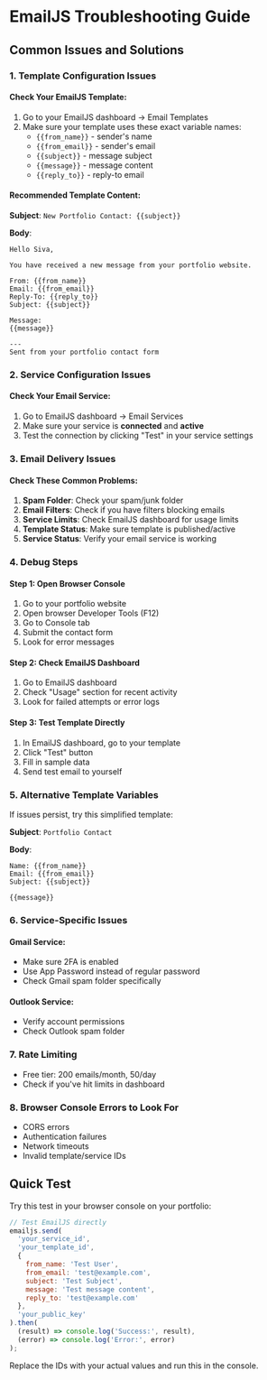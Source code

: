 # EmailJS Troubleshooting Guide

## Common Issues and Solutions

### 1. **Template Configuration Issues**

#### Check Your EmailJS Template:
1. Go to your EmailJS dashboard → Email Templates
2. Make sure your template uses these exact variable names:
   - `{{from_name}}` - sender's name
   - `{{from_email}}` - sender's email
   - `{{subject}}` - message subject
   - `{{message}}` - message content
   - `{{reply_to}}` - reply-to email

#### Recommended Template Content:
**Subject**: `New Portfolio Contact: {{subject}}`

**Body**:
```
Hello Siva,

You have received a new message from your portfolio website.

From: {{from_name}}
Email: {{from_email}}
Reply-To: {{reply_to}}
Subject: {{subject}}

Message:
{{message}}

---
Sent from your portfolio contact form
```

### 2. **Service Configuration Issues**

#### Check Your Email Service:
1. Go to EmailJS dashboard → Email Services
2. Make sure your service is **connected** and **active**
3. Test the connection by clicking "Test" in your service settings

### 3. **Email Delivery Issues**

#### Check These Common Problems:

1. **Spam Folder**: Check your spam/junk folder
2. **Email Filters**: Check if you have filters blocking emails
3. **Service Limits**: Check EmailJS dashboard for usage limits
4. **Template Status**: Make sure template is published/active
5. **Service Status**: Verify your email service is working

### 4. **Debug Steps**

#### Step 1: Open Browser Console
1. Go to your portfolio website
2. Open browser Developer Tools (F12)
3. Go to Console tab
4. Submit the contact form
5. Look for error messages

#### Step 2: Check EmailJS Dashboard
1. Go to EmailJS dashboard
2. Check "Usage" section for recent activity
3. Look for failed attempts or error logs

#### Step 3: Test Template Directly
1. In EmailJS dashboard, go to your template
2. Click "Test" button
3. Fill in sample data
4. Send test email to yourself

### 5. **Alternative Template Variables**

If issues persist, try this simplified template:

**Subject**: `Portfolio Contact`

**Body**:
```
Name: {{from_name}}
Email: {{from_email}}
Subject: {{subject}}

{{message}}
```

### 6. **Service-Specific Issues**

#### Gmail Service:
- Make sure 2FA is enabled
- Use App Password instead of regular password
- Check Gmail spam folder specifically

#### Outlook Service:
- Verify account permissions
- Check Outlook spam folder

### 7. **Rate Limiting**
- Free tier: 200 emails/month, 50/day
- Check if you've hit limits in dashboard

### 8. **Browser Console Errors to Look For**
- CORS errors
- Authentication failures
- Network timeouts
- Invalid template/service IDs

## Quick Test

Try this test in your browser console on your portfolio:

```javascript
// Test EmailJS directly
emailjs.send(
  'your_service_id',
  'your_template_id',
  {
    from_name: 'Test User',
    from_email: 'test@example.com',
    subject: 'Test Subject',
    message: 'Test message content',
    reply_to: 'test@example.com'
  },
  'your_public_key'
).then(
  (result) => console.log('Success:', result),
  (error) => console.log('Error:', error)
);
```

Replace the IDs with your actual values and run this in the console.
